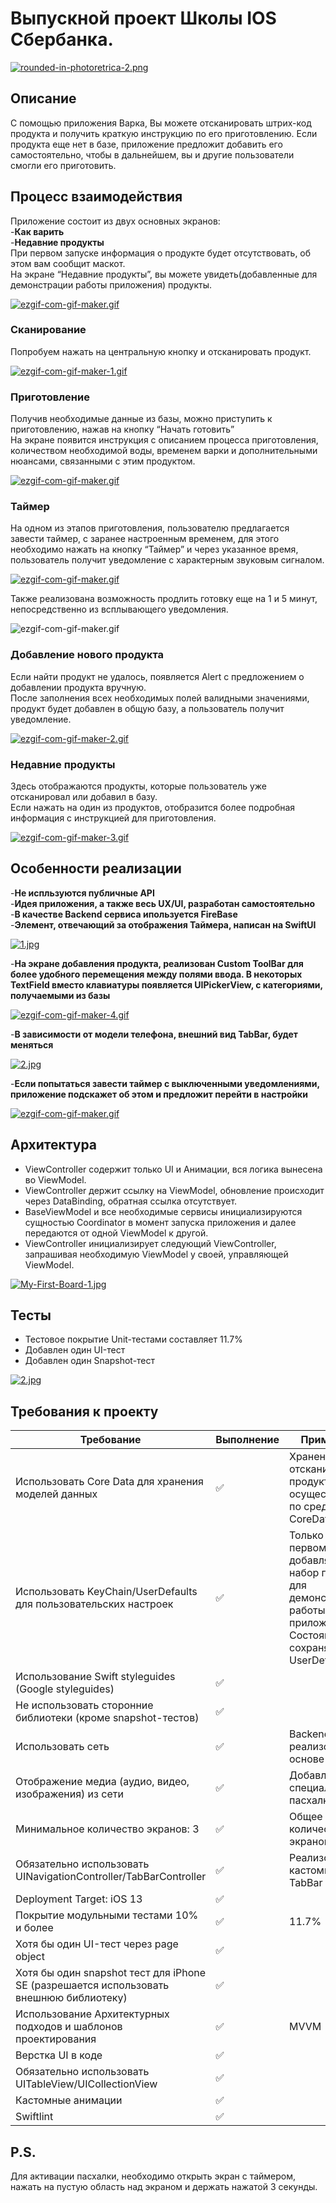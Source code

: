 # Выпускной проект Школы IOS Сбербанка.

[![rounded-in-photoretrica-2.png](https://i.postimg.cc/HnhpFKw4/rounded-in-photoretrica-2.png)](https://postimg.cc/0K7RwVHb)

## Описание
С помощью приложения Варка, Вы можете отсканировать штрих-код продукта и получить краткую инструкцию по его приготовлению. Если продукта еще нет в базе, приложение предложит добавить его самостоятельно, чтобы в дальнейшем, вы и другие пользователи смогли его приготовить. <br>

## Процесс взаимодействия
Приложение состоит из двух основных экранов:<br>
-**Как варить**<br>
-**Недавние продукты**<br>
При первом запуске информация о продукте будет отсутствовать, об этом вам сообщит маскот.<br>
На экране “Недавние продукты”, вы можете увидеть(добавленные для демонстрации работы приложения) продукты.

[![ezgif-com-gif-maker.gif](https://i.postimg.cc/tCQ4jZcy/ezgif-com-gif-maker.gif)](https://postimg.cc/rzjkGmcY)

### Сканирование 
Попробуем нажать на центральную кнопку и отсканировать продукт. 

[![ezgif-com-gif-maker-1.gif](https://i.postimg.cc/kG5zrcdw/ezgif-com-gif-maker-1.gif)](https://postimg.cc/nj60BqrQ)

### Приготовление
Получив необходимые данные из базы, можно приступить к приготовлению, нажав на кнопку “Начать готовить”<br>
На экране появится инструкция с описанием процесса приготовления, количеством необходимой воды, временем варки и дополнительными нюансами, связанными с этим продуктом.

[![ezgif-com-gif-maker.gif](https://i.postimg.cc/tJ2DTb3z/ezgif-com-gif-maker.gif)](https://postimg.cc/SYYcTwtX)

### Таймер
На одном из этапов приготовления, пользователю предлагается завести таймер, с заранее настроенным временем, для этого необходимо нажать на кнопку “Таймер” и через указанное время, пользователь получит уведомление с характерным звуковым сигналом. 

[![ezgif-com-gif-maker.gif](https://i.postimg.cc/rFC21ZcX/ezgif-com-gif-maker.gif)](https://postimg.cc/Cz12YNzm)

Также реализована возможность продлить готовку еще на 1 и 5 минут, непосредственно из всплывающего уведомления. 

![ezgif-com-gif-maker.gif](https://media.giphy.com/media/jL92SNuuolJU4SRBFW/giphy.gif?cid=790b7611816f0be15681e6c1f6b27bfae7f45b497fcc3030&rid=giphy.gif&ct=g)

### Добавление нового продукта 
Если найти продукт не удалось, появляется Alert с предложением о добавлении продукта вручную. <br> 
После заполнения всех необходимых полей валидными значениями, продукт будет добавлен в общую базу, а пользователь получит уведомление.

[![ezgif-com-gif-maker-2.gif](https://i.postimg.cc/dVk0LHxy/ezgif-com-gif-maker-2.gif)](https://postimg.cc/QFDDzbs8)

### Недавние продукты 
Здесь отображаются продукты, которые пользователь уже отсканировал или добавил в базу.<br> 
Если нажать на один из продуктов, отобразится более подробная информация с инструкцией для приготовления. 

[![ezgif-com-gif-maker-3.gif](https://i.postimg.cc/wj3rhx3b/ezgif-com-gif-maker-3.gif)](https://postimg.cc/QFGSD3Qp)

## Особенности реализации 

-**Не испльзуются публичные API**<br>
-**Идея приложения, а также весь UX/UI, разработан самостоятельно**<br>
-**В качестве Backend сервиса ипользуется FireBase**<br>
-**Элемент, отвечающий за отображения Таймера, написан на SwiftUI**<br>

[![1.jpg](https://i.postimg.cc/pXcz4zJk/1.jpg)](https://postimg.cc/7f75TCcT)

-**На экране добавления продукта, реализован Custom ToolBar для более удобного перемещения между полями ввода.
В некоторых TextField вместо клавиатуры появляется UIPickerView, с категориями, получаемыми из базы**<br>

[![ezgif-com-gif-maker-4.gif](https://i.postimg.cc/QNvvZ4kn/ezgif-com-gif-maker-4.gif)](https://postimg.cc/Hj46QtNQ)

-**В зависимости от модели телефона, внешний вид TabBar, будет меняться**<br>

[![2.jpg](https://i.postimg.cc/SQ7dKgWK/2.jpg)](https://postimg.cc/WtzgW6YR)


-**Если попытаться завести таймер с выключенными уведомлениями, приложение подскажет об этом и предложит перейти в настройки**<br>

[![ezgif-com-gif-maker.gif](https://i.postimg.cc/0NCrV9NL/ezgif-com-gif-maker.gif)](https://postimg.cc/p9p2TbzZ)

## Архитектура

* ViewController содержит только UI и Анимации, вся логика вынесена во ViewModel.
* ViewController держит ссылку на ViewModel, обновление происходит через DataBinding, обратная ссылка отсутствует.
* BaseViewModel и все необходимые сервисы инициализируются сущностью Coordinator в момент запуска приложения и далее передаются от одной ViewModel к другой.
* ViewController инициализирует следующий ViewController, запрашивая необходимую ViewModel  у своей, управляющей ViewModel. 

[![My-First-Board-1.jpg](https://i.postimg.cc/1RCNHzND/My-First-Board-1.jpg)](https://postimg.cc/23W6jrG5)

## Тесты

* Тестовое покрытие Unit-тестами составляет 11.7%
* Добавлен один UI-тест
* Добавлен один Snapshot-тест

[![2.jpg](https://i.postimg.cc/mgYdhnmX/2.jpg)](https://postimg.cc/qN7c51Vy)

## Требования к проекту

| Требование | Выполнение | Примечания | 
|----------------|---------------|---------------|
| Использовать Core Data для хранения моделей данных|✅| Хранение уже отсканированных продуктов, осуществляется по средствам CoreData|
| Использовать KeyChain/UserDefaults для пользовательских настроек |✅|Только при первом запуске, добавляется набор продуктов для демонстрации работы приложения. Состояние сохраняется в UserDefaults|
| Использование Swift styleguides (Google styleguides) |✅||
| Не использовать сторонние библиотеки (кроме snapshot-тестов) |✅||
| Использовать сеть |✅|Backend-сервис реализован на основе FireBase|
| Отображение медиа (аудио, видео, изображения) из сети |✅|Добавлена специальная пасхалка|
| Минимальное количество экранов: 3 |✅|Общее количество экранов: 5|
| Обязательно использовать UINavigationController/TabBarController|✅|Реализован кастомный TabBar|
| Deployment Target: iOS 13|✅||
| Покрытие модульными тестами 10% и более |✅|11.7%|
| Хотя бы один UI-тест через page object |✅||
| Хотя бы один snapshot тест для iPhone SE (разрешается использовать внешнюю библиотеку) |✅||
| Использование Архитектурных подходов и шаблонов проектирования|✅|MVVM|
| Верстка UI в коде |✅||
| Обязательно использовать UITableView/UICollectionView |✅||
| Кастомные анимации |✅||
| Swiftlint |✅||

## P.S.

 Для активации пасхалки, необходимо открыть экран с таймером, нажать на пустую область над экраном и держать нажатой 3 секунды.












